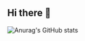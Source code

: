 ## Hi there 👋

![Anurag's GitHub stats](https://github-readme-stats.vercel.app/api?username=KevLima)
